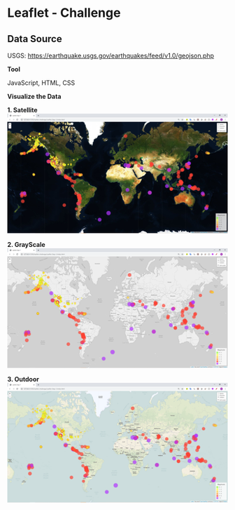 # Leaflet - Challenge

## Data Source ##

   USGS: https://earthquake.usgs.gov/earthquakes/feed/v1.0/geojson.php

**Tool**

   JavaScript, HTML, CSS

**Visualize the Data**

**1. Satellite**
   <img src="Leaflet-Step-1/Images/Earthquake Satellite geomap.PNG">

**2. GrayScale**
   <img src="Leaflet-Step-1/Images/Earthquake grayscale geomap.PNG">

**3. Outdoor**
   <img src="Leaflet-Step-1/Images/Earthquake outdoor geomap.PNG">
